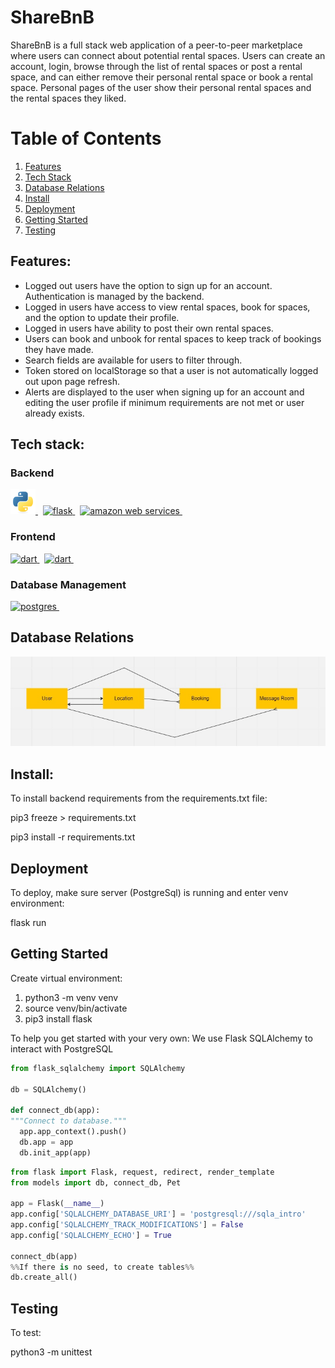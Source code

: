 # ShareBnB

ShareBnB is a full stack web application of a peer-to-peer marketplace where users can connect about potential rental spaces. 
Users can create an account, login, browse through the list of rental spaces or post a rental space, and can either remove their personal
rental space or book a rental space. Personal pages of the user show their personal rental spaces and the rental spaces they liked.

# Table of Contents
1. [Features](#Features)
2. [Tech Stack](#Tech-Stack)
3. [Database Relations](#DB-Relations)
4. [Install](#Install)
5. [Deployment](#Deployment)
6. [Getting Started](#Boilerplate)
7. [Testing](#Testing)

## Features<a name="Features"></a>:
* Logged out users have the option to sign up for an account. Authentication is managed by the backend. 
* Logged in users have access to view rental spaces, book for spaces, and the option to update their profile.
* Logged in users have ability to post their own rental spaces.
* Users can book and unbook for rental spaces to keep track of bookings they have made.
* Search fields are available for users to filter through. 
* Token stored on localStorage so that a user is not automatically logged out upon page refresh.
* Alerts are displayed to the user when signing up for an account and editing the user profile if minimum requirements are not met or user already exists.

## Tech stack<a name="Tech-stack"></a>: 
### Backend
<p>
  <a href="https://www.python.org" target="_blank" rel="noreferrer"> 
    <img src="https://raw.githubusercontent.com/devicons/devicon/master/icons/python/python-original.svg" alt="python" width="40" height="40"/> 
  </a> &nbsp;
  <a href="https://flask.palletsprojects.com/" target="_blank" rel="noreferrer"> 
    <img src="https://www.vectorlogo.zone/logos/pocoo_flask/pocoo_flask-icon.svg" alt="flask" width="40" height="40"/> 
  </a> &nbsp;
  <a href="https://flask.palletsprojects.com/" target="_blank" rel="noreferrer"> 
            <img src="https://cdn.jsdelivr.net/gh/devicons/devicon/icons/amazonwebservices/amazonwebservices-original.svg" alt="amazon web services" width="40" height="40"/>
  </a> &nbsp;
 </p>

### Frontend
<p>
  <a href="https://developer.mozilla.org/en-US/docs/Glossary/HTML" target="_blank" rel="noreferrer"> 
    <img src="https://www.vectorlogo.zone/logos/w3_html5/w3_html5-icon.svg" alt="dart" width="40" height="40"/> 
  </a> &nbsp;
  <a href="https://developer.mozilla.org/en-US/docs/Web/CSS" target="_blank" rel="noreferrer"> 
    <img src="https://www.vectorlogo.zone/logos/w3_css/w3_css-official.svg" alt="dart" width="40" height="40"/> 
  </a> &nbsp;
 </p>
  
 ### Database Management
 <p>
    <a href="https://www.postgresql.org/" target="_blank" rel="noreferrer"> 
      <img src="https://www.vectorlogo.zone/logos/postgresql/postgresql-icon.svg" alt="postgres" width="40" height="40"/> 
    </a> &nbsp;
 </p>

## Database Relations<a name="DB-Relations"></a>
![alt text](https://github.com/ezchung/sharebb-backend/blob/main/static/images/sharebb-database.jpg?raw=true)

## Install<a name="Install"></a>:
To install backend requirements from the requirements.txt file:
 
 pip3 freeze > requirements.txt
 
 pip3 install -r requirements.txt

## Deployment<a name="Deployment"></a>
To deploy, make sure server (PostgreSql) is running and enter venv environment:

  flask run
  

## Getting Started<a name="Boilerplate"></a>
Create virtual environment:
  1. python3 -m venv venv
  2. source venv/bin/activate
  3. pip3 install flask

To help you get started with your very own: We use Flask SQLAlchemy to interact with PostgreSQL
  ```python (models.py)
  from flask_sqlalchemy import SQLAlchemy

  db = SQLAlchemy()

  def connect_db(app):
  """Connect to database."""
    app.app_context().push()
    db.app = app
    db.init_app(app)
  ```
  ```python (app.py)
  from flask import Flask, request, redirect, render_template
  from models import db, connect_db, Pet

  app = Flask(__name__)
  app.config['SQLALCHEMY_DATABASE_URI'] = 'postgresql:///sqla_intro'
  app.config['SQLALCHEMY_TRACK_MODIFICATIONS'] = False
  app.config['SQLALCHEMY_ECHO'] = True

  connect_db(app)
  %%If there is no seed, to create tables%%
  db.create_all()
  ```
  
## Testing<a name="Testing"></a>
To test: 
 
 python3 -m unittest
